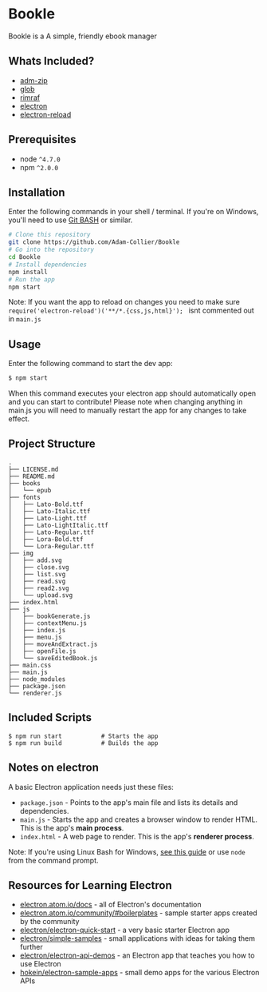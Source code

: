 # Bookle

Bookle is a A simple, friendly ebook manager

## Whats Included?

- [adm-zip](https://www.npmjs.com/package/adm-zip)
- [glob](https://www.npmjs.com/package/glob)
- [rimraf](https://www.npmjs.com/package/rimraf)
- [electron](https://www.npmjs.com/package/electron)
- [electron-reload](https://www.npmjs.com/package/electron-reload)

## Prerequisites
- node `^4.7.0`
- npm `^2.0.0`

## Installation

Enter the following commands in your shell / terminal.  If you're on Windows, you'll need to use [Git BASH](https://git-for-windows.github.io/) or similar.

```bash
# Clone this repository
git clone https://github.com/Adam-Collier/Bookle
# Go into the repository
cd Bookle
# Install dependencies
npm install
# Run the app
npm start
```

Note: If you want the app to reload on changes you need to make sure `require('electron-reload')('**/*.{css,js,html}');
` isnt commented out in `main.js`

## Usage

Enter the following command to start the dev app:

```bash 
$ npm start
```

When this command executes your electron app should automatically open and you can start to contribute! Please note when changing anything in main.js you will need to manually restart the app for any changes to take effect.

## Project Structure

```
.
├── LICENSE.md
├── README.md
├── books
│   └── epub
├── fonts
│   ├── Lato-Bold.ttf
│   ├── Lato-Italic.ttf
│   ├── Lato-Light.ttf
│   ├── Lato-LightItalic.ttf
│   ├── Lato-Regular.ttf
│   ├── Lora-Bold.ttf
│   └── Lora-Regular.ttf
├── img
│   ├── add.svg
│   ├── close.svg
│   ├── list.svg
│   ├── read.svg
│   ├── read2.svg
│   └── upload.svg
├── index.html
├── js
│   ├── bookGenerate.js
│   ├── contextMenu.js
│   ├── index.js
│   ├── menu.js
│   ├── moveAndExtract.js
│   ├── openFile.js
│   └── saveEditedBook.js
├── main.css
├── main.js
├── node_modules
├── package.json
└── renderer.js
``` 

## Included Scripts
```
$ npm run start           # Starts the app
$ npm run build           # Builds the app
```

## Notes on electron

A basic Electron application needs just these files:

- `package.json` - Points to the app's main file and lists its details and dependencies.
- `main.js` - Starts the app and creates a browser window to render HTML. This is the app's **main process**.
- `index.html` - A web page to render. This is the app's **renderer process**.

Note: If you're using Linux Bash for Windows, [see this guide](https://www.howtogeek.com/261575/how-to-run-graphical-linux-desktop-applications-from-windows-10s-bash-shell/) or use `node` from the command prompt.

## Resources for Learning Electron

- [electron.atom.io/docs](http://electron.atom.io/docs) - all of Electron's documentation
- [electron.atom.io/community/#boilerplates](http://electron.atom.io/community/#boilerplates) - sample starter apps created by the community
- [electron/electron-quick-start](https://github.com/electron/electron-quick-start) - a very basic starter Electron app
- [electron/simple-samples](https://github.com/electron/simple-samples) - small applications with ideas for taking them further
- [electron/electron-api-demos](https://github.com/electron/electron-api-demos) - an Electron app that teaches you how to use Electron
- [hokein/electron-sample-apps](https://github.com/hokein/electron-sample-apps) - small demo apps for the various Electron APIs
